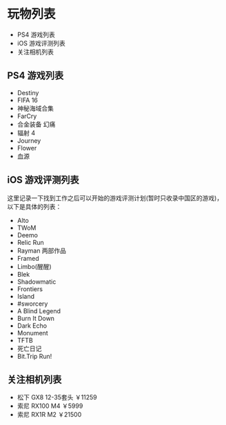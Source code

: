 # 玩物列表

<!-- MarkdownTOC -->

- PS4 游戏列表
- iOS 游戏评测列表
- 关注相机列表

<!-- /MarkdownTOC -->


## PS4 游戏列表

+ Destiny
+ FIFA 16
+ 神秘海域合集
+ FarCry
+ 合金装备 幻痛
+ 辐射 4
+ Journey
+ Flower
+ 血源

## iOS 游戏评测列表

这里记录一下找到工作之后可以开始的游戏评测计划(暂时只收录中国区的游戏)，以下是具体的列表：

+ Alto
+ TWoM
+ Deemo
+ Relic Run
+ Rayman 两部作品
+ Framed
+ Limbo(醒醒)
+ Blek
+ Shadowmatic
+ Frontiers
+ Island
+ #sworcery
+ A Blind Legend
+ Burn It Down
+ Dark Echo
+ Monument
+ TFTB
+ 死亡日记
+ Bit.Trip Run!

## 关注相机列表

+ 松下 GX8 12-35套头 ￥11259
+ 索尼 RX100 M4 ￥5999
+ 索尼 RX1R M2 ￥21500
